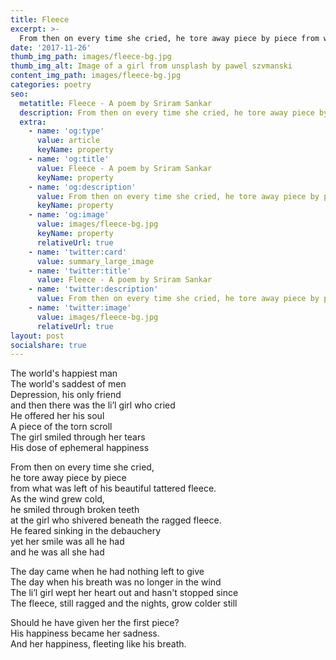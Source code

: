 ```yaml
---
title: Fleece
excerpt: >-
  From then on every time she cried, he tore away piece by piece from what was left of his beautiful tattered fleece ...
date: '2017-11-26'
thumb_img_path: images/fleece-bg.jpg
thumb_img_alt: Image of a girl from unsplash by pawel szvmanski
content_img_path: images/fleece-bg.jpg
categories: poetry
seo:
  metatitle: Fleece - A poem by Sriram Sankar
  description: From then on every time she cried, he tore away piece by piece from what was left of his beautiful tattered fleece ...
  extra:
    - name: 'og:type'
      value: article
      keyName: property
    - name: 'og:title'
      value: Fleece - A poem by Sriram Sankar
      keyName: property
    - name: 'og:description'
      value: From then on every time she cried, he tore away piece by piece from what was left of his beautiful tattered fleece ...
      keyName: property
    - name: 'og:image'
      value: images/fleece-bg.jpg
      keyName: property
      relativeUrl: true
    - name: 'twitter:card'
      value: summary_large_image
    - name: 'twitter:title'
      value: Fleece - A poem by Sriram Sankar
    - name: 'twitter:description'
      value: From then on every time she cried, he tore away piece by piece from what was left of his beautiful tattered fleece ...
    - name: 'twitter:image'
      value: images/fleece-bg.jpg
      relativeUrl: true
layout: post
socialshare: true
---
```

The world's happiest man  
The world's saddest of men  
Depression, his only friend   
and then there was the li’l girl who cried   
He offered her his soul   
A piece of the torn scroll   
The girl smiled through her tears   
His dose of ephemeral happiness   

From then on every time she cried,   
he tore away piece by piece   
from what was left of his beautiful tattered fleece.   
As the wind grew cold,   
he smiled through broken teeth   
at the girl who shivered beneath the ragged fleece.   
He feared sinking in the debauchery   
yet her smile was all he had   
and he was all she had   

The day came when he had nothing left to give   
The day when his breath was no longer in the wind   
The li’l girl wept her heart out and hasn't stopped since   
The fleece, still ragged and the nights, grow colder still   

Should he have given her the first piece?   
His happiness became her sadness.    
And her happiness, fleeting like his breath.   